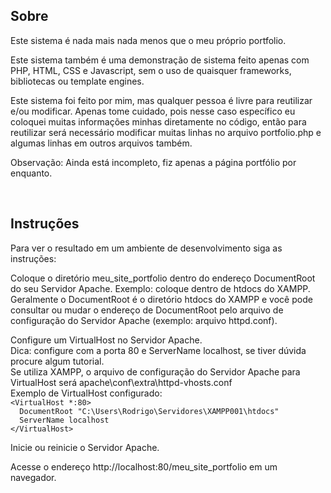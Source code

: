 ## Sobre
<p>Este sistema é nada mais nada menos que o meu próprio portfolio.</p>

<p>Este sistema também é uma demonstração de sistema feito apenas com PHP, HTML, CSS e Javascript, sem o uso de quaisquer frameworks, bibliotecas ou template engines.</p>

<p>Este sistema foi feito por mim, mas qualquer pessoa é livre para reutilizar e/ou modificar. Apenas tome cuidado, pois nesse caso específico eu coloquei muitas informações minhas diretamente no código, então para reutilizar será necessário modificar muitas linhas no arquivo portfolio.php e algumas linhas em outros arquivos também.</p>

<p>Observação: Ainda está incompleto, fiz apenas a página portfólio por enquanto.</p>

<br/>

## Instruções
<p>Para ver o resultado em um ambiente de desenvolvimento siga as instruções:</p>

<p>Coloque o diretório meu_site_portfolio dentro do endereço DocumentRoot do seu Servidor Apache. Exemplo: coloque dentro de htdocs do XAMPP. Geralmente o DocumentRoot é o diretório htdocs do XAMPP e você pode consultar ou mudar o endereço de DocumentRoot pelo arquivo de configuração do Servidor Apache (exemplo: arquivo httpd.conf).</p>

<p>Configure um VirtualHost no Servidor Apache.<br/>
Dica: configure com a porta 80 e ServerName localhost, se tiver dúvida procure algum tutorial.<br/>
Se utiliza XAMPP, o arquivo de configuração do Servidor Apache para VirtualHost será apache\conf\extra\httpd-vhosts.conf<br/>
Exemplo de VirtualHost configurado:<br/>
<code>&lt;VirtualHost *:80&gt;</code><br/>
<code>&nbsp;&nbsp;DocumentRoot "C:\Users\Rodrigo\Servidores\XAMPP001\htdocs"</code><br/>
<code>&nbsp;&nbsp;ServerName localhost</code><br/>
<code>&lt;/VirtualHost&gt;</code></p>

<p>Inicie ou reinicie o Servidor Apache.</p>

<p>Acesse o endereço http://localhost:80/meu_site_portfolio em um navegador.</p>

<br/>
